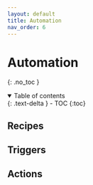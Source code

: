 ```yaml
---
layout: default
title: Automation
nav_order: 6
---
```

# Automation
{: .no_toc }


<details open markdown="block">
  <summary>
    Table of contents
  </summary>
  {: .text-delta }
- TOC
{:toc}
</details>

## Recipes

## Triggers

## Actions

